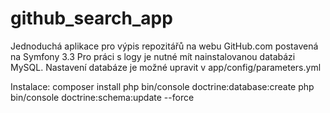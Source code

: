 # github_search_app
Jednoduchá aplikace pro výpis repozitářů na webu GitHub.com postavená na Symfony 3.3
Pro práci s logy je nutné mít nainstalovanou databázi MySQL. Nastavení databáze je možné upravit v app/config/parameters.yml

Instalace: 
composer install
php bin/console doctrine:database:create
php bin/console doctrine:schema:update --force
